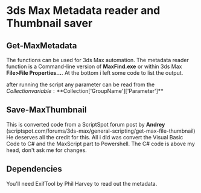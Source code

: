 # 3ds Max Metadata reader and Thumbnail saver

## **Get-MaxMetadata**
The functions can be used for 3ds Max automation. The metadata reader function is a Command-line version of **MaxFind.exe** or within 3ds Max **File>File Properties...**.
At the bottom i left some code to list the output.

after running the script any parameter can be read from the $Collection variable: **$Collection['GroupName']['Parameter']**

## **Save-MaxThumbnail**
This is converted code from a ScriptSpot forum post by **Andrey** (scriptspot.com/forums/3ds-max/general-scripting/get-max-file-thumbnail)
He deserves all the credit for this. All i did was convert the Visual Basic Code to C# and the MaxScript part to Powershell.
The C# code is above my head, don't ask me for changes.

## **Dependencies**
You'll need ExifTool by Phil Harvey to read out the metadata.



